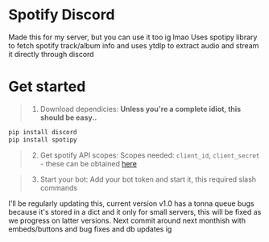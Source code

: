 # Spotify Discord
Made this for my server, but you can use it too ig lmao
Uses spotipy library to fetch spotify track/album info and uses ytdlp to extract audio and stream it directly through discord 

# Get started
> 1) Download dependicies:
> **Unless you're a complete idiot, this should be easy..**
```python
pip install discord
pip install spotipy
```

> 2) Get spotify API scopes:
> Scopes needed: `client_id`, `client_secret` - these can be obtained [here](https://developer.spotify.com/dashboard)

> 3) Start your bot:
> Add your bot token and start it, this required slash commands

I'll be regularly updating this, current version v1.0 has a tonna queue bugs because it's stored in a dict and it only for small servers, this will be fixed as we progress on latter versions. Next commit around next monthish with embeds/buttons and bug fixes and db updates ig
